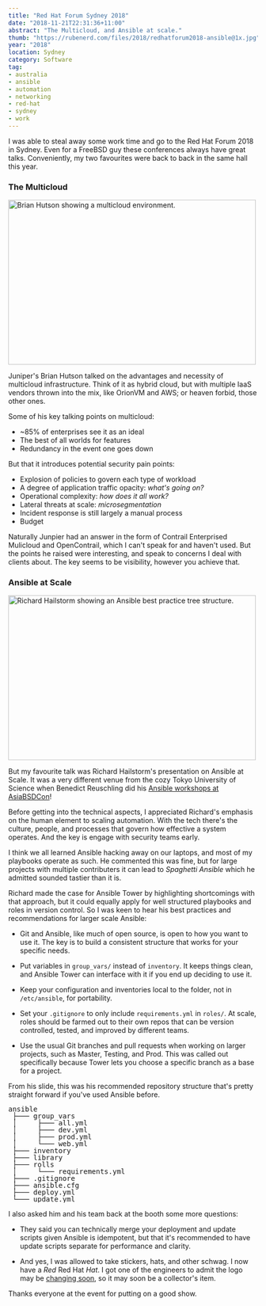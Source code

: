 ```yaml
---
title: "Red Hat Forum Sydney 2018"
date: "2018-11-21T22:31:36+11:00"
abstract: "The Multicloud, and Ansible at scale."
thumb: "https://rubenerd.com/files/2018/redhatforum2018-ansible@1x.jpg"
year: "2018"
location: Sydney
category: Software
tag:
- australia
- ansible
- automation
- networking
- red-hat
- sydney
- work
---
```

I was able to steal away some work time and go to the Red Hat Forum 2018 in Sydney. Even for a FreeBSD guy these conferences always have great talks. Conveniently, my two favourites were back to back in the same hall this year.

### The Multicloud

<p><img src="https://rubenerd.com/files/2018/redhatforum2018-multicloud@1x.jpg" srcset="https://rubenerd.com/files/2018/redhatforum2018-multicloud@1x.jpg 1x, https://rubenerd.com/files/2018/redhatforum2018-multicloud@2x.jpg 2x" alt="Brian Hutson showing a multicloud environment." style="width:500px; height:333px;" /></p>

Juniper's Brian Hutson talked on the advantages and necessity of multicloud infrastructure. Think of it as hybrid cloud, but with multiple IaaS vendors thrown into the mix, like OrionVM and AWS; or heaven forbid, those other ones.

Some of his key talking points on multicloud:

* ~85% of enterprises see it as an ideal
* The best of all worlds for features
* Redundancy in the event one goes down

But that it introduces potential security pain points:

* Explosion of policies to govern each type of workload
* A degree of application traffic opacity: *what's going on?*
* Operational complexity: *how does it all work?*
* Lateral threats at scale: *microsegmentation*
* Incident response is still largely a manual process
* Budget

Naturally Junpier had an answer in the form of Contrail Enterprised Mulicloud and OpenContrail, which I can't speak for and haven't used. But the points he raised were interesting, and speak to concerns I deal with clients about. The key seems to be visibility, however you achieve that.

### Ansible at Scale

<p><img src="https://rubenerd.com/files/2018/redhatforum2018-ansible@1x.jpg" srcset="https://rubenerd.com/files/2018/redhatforum2018-ansible@1x.jpg 1x, https://rubenerd.com/files/2018/redhatforum2018-ansible@2x.jpg 2x" alt="Richard Hailstorm showing an Ansible best practice tree structure." style="width:500px; height:333px;" /></p>

But my favourite talk was Richard Hailstorm's presentation on Ansible at Scale. It was a very different venue from the cozy Tokyo University of Science when Benedict Reuschling did his [Ansible workshops at AsiaBSDCon]!

Before getting into the technical aspects, I appreciated Richard's emphasis on the human element to scaling automation. With the tech there's the culture, people, and processes that govern how effective a system operates. And the key is engage with security teams early.

I think we all learned Ansible hacking away on our laptops, and most of my playbooks operate as such. He commented this was fine, but for large projects with multiple contributers it can lead to *Spaghetti Ansible* which he admitted sounded tastier than it is.

Richard made the case for Ansible Tower by highlighting shortcomings with that approach, but it could equally apply for well structured playbooks and roles in version control. So I was keen to hear his best practices and recommendations for larger scale Ansible:

* Git and Ansible, like much of open source, is open to how you want to use it. The key is to build a consistent structure that works for your specific needs.

* Put variables in `group_vars/` instead of `inventory`. It keeps things clean, and Ansible Tower can interface with it if you end up deciding to use it.

* Keep your configuration and inventories local to the folder, not in `/etc/ansible`, for portability.

* Set your `.gitignore` to only include `requirements.yml` in `roles/`. At scale, roles should be farmed out to their own repos that can be version controlled, tested, and improved by different teams.

* Use the usual Git branches and pull requests when working on larger projects, such as Master, Testing, and Prod. This was called out specifically because Tower lets you choose a specific branch as a base for a project. 

From his slide, this was his recommended repository structure that's pretty straight forward if you've used Ansible before.

<pre style="line-height:1em !important">
ansible
 ├─── group_vars
 │     ├─── all.yml
 │     ├─── dev.yml
 │     ├─── prod.yml
 │     └─── web.yml
 ├─── inventory
 ├─── library
 ├─── rolls
 │     └─── requirements.yml
 ├─── .gitignore
 ├─── ansible.cfg
 ├─── deploy.yml
 └─── update.yml
</pre>

I also asked him and his team back at the booth some more questions:

* They said you can technically merge your deployment and update scripts given Ansible is idempotent, but that it's recommended to have update scripts separate for performance and clarity.

* And yes, I was allowed to take stickers, hats, and other schwag. I now have a *Red* Red Hat *Hat*. I got one of the engineers to admit the logo may be [changing soon], so it may soon be a collector's item.

Thanks everyone at the event for putting on a good show.

[Ansible workshops at AsiaBSDCon]: https://twitter.com/Rubenerd/status/972973372605792256
[changing soon]: https://rubenerd.com/ibm-plans-to-buy-red-hat/ "IBM plans to buy Red Hat"

